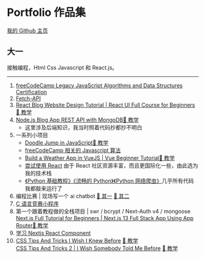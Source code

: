 # Portfolio 作品集

[我的 Github 主页](https://github.com/DandelionWithLute)

## 大一

接触编程，Html Css Javascript 和 React.js。

---

1. [freeCodeCamp Legacy JavaScript Algorithms and Data Structures Certification](https://www.freecodecamp.org/certification/fcc8a2286e9-3143-4e9c-8867-a87b89efdeea/javascript-algorithms-and-data-structures)
2. [Fetch-API](https://github.com/DandelionWithLute/Fetch-API/blob/main/src/App.js)
3. [React Blog Website Design Tutorial | React UI Full Course for Beginners](https://github.com/DandelionWithLute/React-Blog-Website-Design-Learned-from-Lama-Dev/blob/main/src/App.js) [🔗 教学](https://www.youtube.com/watch?v=tlTdbc5byAs)
4. [Node.js Blog App REST API with MongoDB](https://github.com/DandelionWithLute/React-Blog-Api-Learned-From-Lama-Dev/tree/main/routes)[🔗 教学](https://www.youtube.com/watch?v=OML9f6LXUUs)
   - 这里涉及后端知识，我当时照着代码抄都抄不明白
5. 一系列小项目
   - [Doodle Jump in JavaScript](https://github.com/DandelionWithLute/My-Code/tree/main/Indie%20Games/Doodle%20Jump)[🔗 教学](https://www.youtube.com/watch?v=YSEsSs3hB6A)
   - [freeCodeCamp 相关的 Javascript 算法](https://github.com/DandelionWithLute/My-Code/tree/main/Javascript/Former)
   - [Build a Weather App in VueJS | Vue Beginner Tutorial](https://github.com/DandelionWithLute/My-Code/blob/main/Vue%20series/WeatherApp/2.vue)[🔗 教学](https://youtu.be/JLc-hWsPTUY)
   - [尝试使用 React](https://github.com/DandelionWithLute/My-Code/blob/main/myapp/src/App.js) 由于 React 社区资源丰富，而且更国际化一些，由此选为我的技术栈
   - [《Python 基础教程》《流畅的 Python》《Python 网络爬虫》](https://github.com/DandelionWithLute/My-Code/tree/main/Python3)几乎所有代码我都敲来运行了
6. 编程比赛 | 现场写一个 ai chatbot [🔏 其一](https://github.com/DandelionWithLute/chatbotsync) [🔗 其二](https://github.com/DandelionWithLute/chatgptredev)
7. [C 语言竞赛小程序](https://github.com/DandelionWithLute/Cmatch)
8. 第一个跟着教程做的全栈项目 | swr / bcrypt / Next-Auth v4 / mongoose <br/> [Next.js Full Tutorial for Beginners | Next.js 13 Full Stack App Using App Router](https://github.com/DandelionWithLute/Frontend-Projects)[🔗 教学](https://www.youtube.com/watch?v=VE8BkImUciY)
9. [学习 Nextjs React Component](https://github.com/DandelionWithLute/nextjscp1)
10. [CSS Tips And Tricks I Wish I Knew Before](https://github.com/DandelionWithLute/CSSTips1) [🔗 教学](https://www.youtube.com/watch?v=2KWdT4PkXgY)<br />[CSS Tips And Tricks 2 | I Wish Somebody Told Me Before](https://github.com/DandelionWithLute/CSStips2) [🔗 教学](https://www.youtube.com/watch?v=kINNs4uYYnY)
